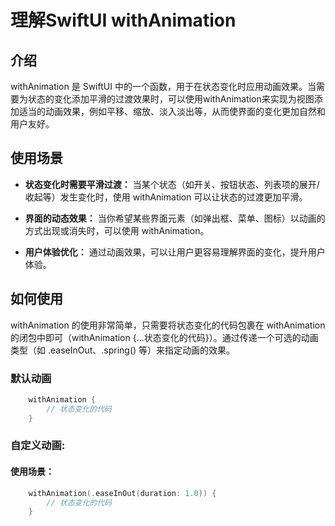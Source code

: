 
# 理解SwiftUI withAnimation


## 介绍
withAnimation 是 SwiftUI 中的一个函数，用于在状态变化时应用动画效果。当需要为状态的变化添加平滑的过渡效果时，可以使用withAnimation来实现为视图添加适当的动画效果，例如平移、缩放、淡入淡出等，从而使界面的变化更加自然和用户友好。


## 使用场景
- **状态变化时需要平滑过渡：** 当某个状态（如开关、按钮状态、列表项的展开/收起等）发生变化时，使用 withAnimation 可以让状态的过渡更加平滑。

- **界面的动态效果：** 当你希望某些界面元素（如弹出框、菜单、图标）以动画的方式出现或消失时，可以使用 withAnimation。

- **用户体验优化：** 通过动画效果，可以让用户更容易理解界面的变化，提升用户体验。

## 如何使用
withAnimation 的使用非常简单，只需要将状态变化的代码包裹在 withAnimation 的闭包中即可（withAnimation {...状态变化的代码}）。通过传递一个可选的动画类型（如 .easeInOut、.spring() 等）来指定动画的效果。

### 默认动画
```swift
    withAnimation {
        // 状态变化的代码
    }
```

### 自定义动画:
#### 使用场景：
```swift
    withAnimation(.easeInOut(duration: 1.0)) {
        // 状态变化的代码
    }
```

